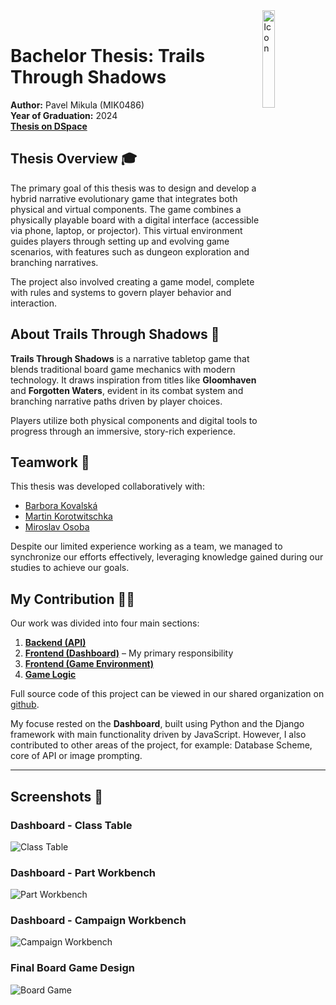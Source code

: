 <img width="20%" src="assets/icon-no-bg.png" align="right" alt="Icon">
<br>

# Bachelor Thesis: **Trails Through Shadows**
**Author:** Pavel Mikula (MIK0486)  
**Year of Graduation:** 2024  
**[Thesis on DSpace](https://dspace.vsb.cz/handle/10084/153760)**  

## Thesis Overview 🎓
The primary goal of this thesis was to design and develop a hybrid narrative evolutionary game that integrates both physical and virtual components. 
The game combines a physically playable board with a digital interface (accessible via phone, laptop, or projector). This virtual environment guides 
players through setting up and evolving game scenarios, with features such as dungeon exploration and branching narratives.

The project also involved creating a game model, complete with rules and systems to govern player behavior and interaction.

## About **Trails Through Shadows** 🙌
**Trails Through Shadows** is a narrative tabletop game that blends traditional board game mechanics with modern technology. 
It draws inspiration from titles like **Gloomhaven** and **Forgotten Waters**, evident in its combat system and branching narrative paths driven by player choices.

Players utilize both physical components and digital tools to progress through an immersive, story-rich experience.

## Teamwork 💪
This thesis was developed collaboratively with:
- [Barbora Kovalská](https://github.com/Kkobarii)
- [Martin Korotwitschka](https://github.com/rcMarty)
- [Miroslav Osoba](https://github.com/Orfian)

Despite our limited experience working as a team, we managed to synchronize our efforts effectively, leveraging knowledge gained during our studies to achieve our goals.

## My Contribution 🧑‍💻
Our work was divided into four main sections:
1. **[Backend (API)](https://github.com/Trails-Through-Shadows/TTS-API)**
2. **[Frontend (Dashboard)](https://github.com/Trails-Through-Shadows/TTS-Dashboard)** – My primary responsibility
3. **[Frontend (Game Environment)](https://github.com/Trails-Through-Shadows/TTS-Frontend)**
4. **[Game Logic](https://github.com/Trails-Through-Shadows/TTS-API)**

Full source code of this project can be viewed in our shared organization on [github](https://github.com/Trails-Through-Shadows).

My focuse rested on the **Dashboard**, built using Python and the Django framework with main functionality driven by JavaScript.
However, I also contributed to other areas of the project, for example: Database Scheme, core of API or image prompting.

---
## Screenshots 📸
### Dashboard - Class Table  
![Class Table](TTS-Dashboard/static/img/assets/dashboardTable.png)

### Dashboard - Part Workbench  
![Part Workbench](TTS-Dashboard/static/img/assets/dashboardWorkbenchPart.png)

### Dashboard - Campaign Workbench  
![Campaign Workbench](TTS-Dashboard/static/img/assets/dashboardWorkbenchCampaign.png)

### Final Board Game Design 
![Board Game](TTS-Thesis\kov0354\src\figures\images\game.png)
